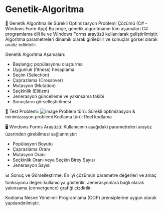 # Genetik-Algoritma
🧬 Genetik Algoritma ile Sürekli Optimizasyon Problemi Çözümü (C# - Windows Form App)
Bu proje, genetik algoritmanın tüm aşamaları C# programlama dili ile ve Windows Forms arayüzü kullanılarak geliştirilmiştir. Algoritma parametreleri dinamik olarak girilebilir ve sonuçlar görsel olarak analiz edilebilir.

Genetik Algoritma Aşamaları:
- Başlangıç popülasyonu oluşturma
- Uygunluk (fitness) hesaplama
- Seçim (Selection)
- Çaprazlama (Crossover)
- Mutasyon (Mutation)
- Seçkinlik (Elitizm)
- Jenerasyon güncelleme ve yakınsama takibi
- Sonuçların görselleştirilmesi

🔢 Test Problemi:
![image](https://github.com/user-attachments/assets/10928279-78ff-4239-87ed-c094a7c028dd)
Problem türü: Sürekli optimizasyon & minimizasyon problemi
Kodlama türü: Reel kodlama 

🖥️ Windows Forms Arayüzü:
Kullanıcının aşağıdaki parametreleri arayüz üzerinden girebilmesi sağlanmıştır:
* Popülasyon Boyutu
* Çaprazlama Oranı
* Mutasyon Oranı
* Seçkinlik Oranı veya Seçkin Birey Sayısı
* Jenerasyon Sayısı

📊 Sonuç ve Görselleştirme:
En iyi çözümün parametre değerleri ve amaç fonksiyonu değeri kullanıcıya gösterilir.
Jenerasyonlara bağlı olarak yakınsama (convergence) grafiği çizdirilir.

Kodlama Nesne Yönelimli Programlama (OOP) prensiplerine uygun olarak yapılandırılmıştır.




